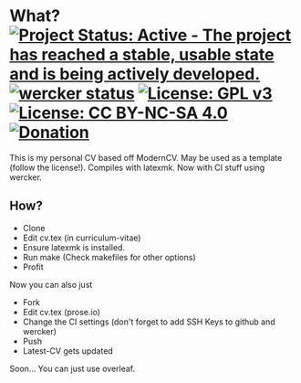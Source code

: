 # What? [![Project Status: Active - The project has reached a stable, usable state and is being actively developed.](http://www.repostatus.org/badges/latest/active.svg)](http://www.repostatus.org/#active)    [![wercker status](https://app.wercker.com/status/135fecd3751297eb13ae5161ab17dae0/s/master "wercker status")](https://app.wercker.com/project/byKey/135fecd3751297eb13ae5161ab17dae0)  [![License: GPL v3](https://img.shields.io/badge/License-GPL%20v3-blue.svg)](http://www.gnu.org/licenses/gpl-3.0)   [![License: CC BY-NC-SA 4.0](https://img.shields.io/badge/License-CC%20BY--NC--SA%204.0-blue.svg)](http://creativecommons.org/licenses/by-nc-sa/4.0/)   [![Donation](https://img.shields.io/badge/Donate-%3F-lightgrey.svg)](https://www.instamojo.com/@HaoZeke/)
This is my personal CV based off ModernCV. May be used as a template (follow the
license!). Compiles with latexmk. Now with CI stuff using wercker.
## How?

* Clone
* Edit cv.tex (in curriculum-vitae)
* Ensure latexmk is installed.
* Run make (Check makefiles for other options)
* Profit

Now you can also just

* Fork
* Edit cv.tex (prose.io)
* Change the CI settings (don't forget to add SSH Keys to github and wercker)
* Push
* Latest-CV gets updated

Soon... You can just use overleaf.
